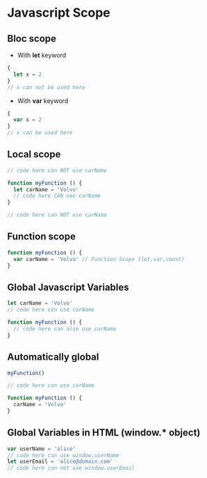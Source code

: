 # Javascript Scope

## Bloc scope

- With **let** keyword

```javascript
{
  let x = 2
}
// x can not be used here
```

- With **var** keyword

```javascript
{
  var x = 2
}
// x can be used here
```

## Local scope

```javascript
// code here can NOT use carName

function myFunction () {
  let carName = 'Volvo'
  // code here CAN use carName
}

// code here can NOT use carName
```

## Function scope

```javascript
function myFunction () {
  var carName = 'Volvo' // Function Scope (let,var,const)
}
```

## Global Javascript Variables

```javascript
let carName = 'Volvo'
// code here can use carName

function myFunction () {
  // code here can also use carName
}
```

## Automatically global

```javascript
myFunction()

// code here can use carName

function myFunction () {
  carName = 'Volvo'
}
```

## Global Variables in HTML (window.\* object)

```javascript
var userName = 'alice'
// code here can use window.userName
let userEmail = 'alice@domain.com'
// code here can not use window.userEmail
```
